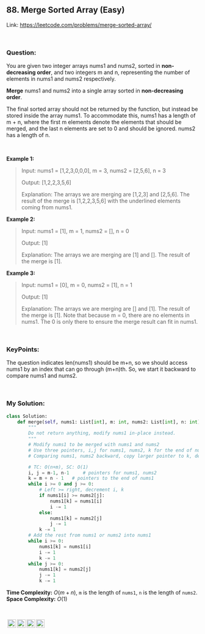 ## 88. Merge Sorted Array (Easy)

Link: https://leetcode.com/problems/merge-sorted-array/

<br>

### Question:
You are given two integer arrays nums1 and nums2, sorted in **non-decreasing order**, and two integers m and n, representing the number of elements in nums1 and nums2 respectively.

**Merge** nums1 and nums2 into a single array sorted in **non-decreasing order**.

The final sorted array should not be returned by the function, but instead be stored inside the array nums1. To accommodate this, nums1 has a length of m + n, where the first m elements denote the elements that should be merged, and the last n elements are set to 0 and should be ignored. nums2 has a length of n.  

<br>

**Example 1:**
> Input: nums1 = [1,2,3,0,0,0], m = 3, nums2 = [2,5,6], n = 3
> 
> Output: [1,2,2,3,5,6]
>
> Explanation: The arrays we are merging are [1,2,3] and [2,5,6].
The result of the merge is [1,2,2,3,5,6] with the underlined elements coming from nums1.

**Example 2:**
> Input: nums1 = [1], m = 1, nums2 = [], n = 0
> 
> Output: [1]
> 
>Explanation: The arrays we are merging are [1] and [].
The result of the merge is [1].

**Example 3:**
>Input: nums1 = [0], m = 0, nums2 = [1], n = 1
>
>Output: [1]
>
>Explanation: The arrays we are merging are [] and [1].
The result of the merge is [1].
Note that because m = 0, there are no elements in nums1. The 0 is only there to ensure the merge result can fit in nums1.

<br>

### KeyPoints: 
The question indicates len(nums1) should be m+n, so we should access nums1 by an index that can go through (m+n)th. So, we start it backward to compare nums1 and nums2.

<br>

### My Solution:
```python
class Solution:
    def merge(self, nums1: List[int], m: int, nums2: List[int], n: int) -> None:
        """
        Do not return anything, modify nums1 in-place instead.
        """
        # Modify nums1 to be merged with nums1 and nums2
        # Use three pointers, i,j for nums1, nums2, k for the end of nums1
        # Comparing nums1, nums2 backward, copy larger pointer to k, decrement that pointer and k pointer

        # TC: O(n+m), SC: O(1)
        i, j = m-1, n-1     # pointers for nums1, nums2
        k = m + n - 1   # pointers to the end of nums1
        while i >= 0 and j >= 0:
            # Left >= right, decrement i, k
            if nums1[i] >= nums2[j]:
                nums1[k] = nums1[i]
                i -= 1
            else:
                nums1[k] = nums2[j]
                j -= 1
            k -= 1
        # Add the rest from nums1 or nums2 into nums1
        while i >= 0:
            nums1[k] = nums1[i]
            i -= 1
            k -= 1
        while j >= 0:
            nums1[k] = nums2[j]
            j -= 1
            k -= 1
```
**Time Complexity:** $O(m + n)$, `m` is the length of `nums1`, `n` is the length of `nums2`. <br>
**Space Complexity:** $O(1)$

<br>

<img style="height:22px!important;margin-left:3px;vertical-align:text-bottom;" src="https://mirrors.creativecommons.org/presskit/icons/cc.svg?ref=chooser-v1" alt="CC BY-NC-SA" title="CC BY-NC-SA"><img style="height:22px!important;margin-left:3px;vertical-align:text-bottom;" src="https://mirrors.creativecommons.org/presskit/icons/by.svg?ref=chooser-v1" alt="BY: credit must be given to the creator" title="BY: credit must be given to the creator"><img style="height:22px!important;margin-left:3px;vertical-align:text-bottom;" src="https://mirrors.creativecommons.org/presskit/icons/nc.svg?ref=chooser-v1" alt="NC: Only noncommercial uses of the work are permitted" title="NC: Only noncommercial uses of the work are permitted"><img style="height:22px!important;margin-left:3px;vertical-align:text-bottom;" src="https://mirrors.creativecommons.org/presskit/icons/sa.svg?ref=chooser-v1" alt="SA: Adaptations must be shared under the same terms" title="SA: Adaptations must be shared under the same terms">